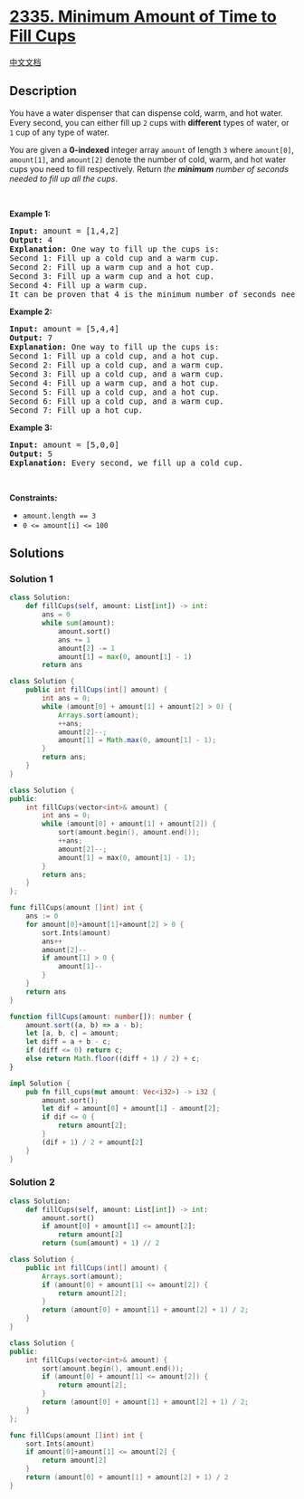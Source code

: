 # [2335. Minimum Amount of Time to Fill Cups](https://leetcode.com/problems/minimum-amount-of-time-to-fill-cups)

[中文文档](./solution/2300-2399/2335.Minimum%20Amount%20of%20Time%20to%20Fill%20Cups/README.md)

<!-- tags:Greedy,Array,Sorting,Heap (Priority Queue) -->

## Description

<p>You have a water dispenser that can dispense cold, warm, and hot water. Every second, you can either fill up <code>2</code> cups with <strong>different</strong> types of water, or <code>1</code> cup of any type of water.</p>

<p>You are given a <strong>0-indexed</strong> integer array <code>amount</code> of length <code>3</code> where <code>amount[0]</code>, <code>amount[1]</code>, and <code>amount[2]</code> denote the number of cold, warm, and hot water cups you need to fill respectively. Return <em>the <strong>minimum</strong> number of seconds needed to fill up all the cups</em>.</p>

<p>&nbsp;</p>
<p><strong class="example">Example 1:</strong></p>

<pre>
<strong>Input:</strong> amount = [1,4,2]
<strong>Output:</strong> 4
<strong>Explanation:</strong> One way to fill up the cups is:
Second 1: Fill up a cold cup and a warm cup.
Second 2: Fill up a warm cup and a hot cup.
Second 3: Fill up a warm cup and a hot cup.
Second 4: Fill up a warm cup.
It can be proven that 4 is the minimum number of seconds needed.
</pre>

<p><strong class="example">Example 2:</strong></p>

<pre>
<strong>Input:</strong> amount = [5,4,4]
<strong>Output:</strong> 7
<strong>Explanation:</strong> One way to fill up the cups is:
Second 1: Fill up a cold cup, and a hot cup.
Second 2: Fill up a cold cup, and a warm cup.
Second 3: Fill up a cold cup, and a warm cup.
Second 4: Fill up a warm cup, and a hot cup.
Second 5: Fill up a cold cup, and a hot cup.
Second 6: Fill up a cold cup, and a warm cup.
Second 7: Fill up a hot cup.
</pre>

<p><strong class="example">Example 3:</strong></p>

<pre>
<strong>Input:</strong> amount = [5,0,0]
<strong>Output:</strong> 5
<strong>Explanation:</strong> Every second, we fill up a cold cup.
</pre>

<p>&nbsp;</p>
<p><strong>Constraints:</strong></p>

<ul>
	<li><code>amount.length == 3</code></li>
	<li><code>0 &lt;= amount[i] &lt;= 100</code></li>
</ul>

## Solutions

### Solution 1

<!-- tabs:start -->

```python
class Solution:
    def fillCups(self, amount: List[int]) -> int:
        ans = 0
        while sum(amount):
            amount.sort()
            ans += 1
            amount[2] -= 1
            amount[1] = max(0, amount[1] - 1)
        return ans
```

```java
class Solution {
    public int fillCups(int[] amount) {
        int ans = 0;
        while (amount[0] + amount[1] + amount[2] > 0) {
            Arrays.sort(amount);
            ++ans;
            amount[2]--;
            amount[1] = Math.max(0, amount[1] - 1);
        }
        return ans;
    }
}
```

```cpp
class Solution {
public:
    int fillCups(vector<int>& amount) {
        int ans = 0;
        while (amount[0] + amount[1] + amount[2]) {
            sort(amount.begin(), amount.end());
            ++ans;
            amount[2]--;
            amount[1] = max(0, amount[1] - 1);
        }
        return ans;
    }
};
```

```go
func fillCups(amount []int) int {
	ans := 0
	for amount[0]+amount[1]+amount[2] > 0 {
		sort.Ints(amount)
		ans++
		amount[2]--
		if amount[1] > 0 {
			amount[1]--
		}
	}
	return ans
}
```

```ts
function fillCups(amount: number[]): number {
    amount.sort((a, b) => a - b);
    let [a, b, c] = amount;
    let diff = a + b - c;
    if (diff <= 0) return c;
    else return Math.floor((diff + 1) / 2) + c;
}
```

```rust
impl Solution {
    pub fn fill_cups(mut amount: Vec<i32>) -> i32 {
        amount.sort();
        let dif = amount[0] + amount[1] - amount[2];
        if dif <= 0 {
            return amount[2];
        }
        (dif + 1) / 2 + amount[2]
    }
}
```

<!-- tabs:end -->

### Solution 2

<!-- tabs:start -->

```python
class Solution:
    def fillCups(self, amount: List[int]) -> int:
        amount.sort()
        if amount[0] + amount[1] <= amount[2]:
            return amount[2]
        return (sum(amount) + 1) // 2
```

```java
class Solution {
    public int fillCups(int[] amount) {
        Arrays.sort(amount);
        if (amount[0] + amount[1] <= amount[2]) {
            return amount[2];
        }
        return (amount[0] + amount[1] + amount[2] + 1) / 2;
    }
}
```

```cpp
class Solution {
public:
    int fillCups(vector<int>& amount) {
        sort(amount.begin(), amount.end());
        if (amount[0] + amount[1] <= amount[2]) {
            return amount[2];
        }
        return (amount[0] + amount[1] + amount[2] + 1) / 2;
    }
};
```

```go
func fillCups(amount []int) int {
	sort.Ints(amount)
	if amount[0]+amount[1] <= amount[2] {
		return amount[2]
	}
	return (amount[0] + amount[1] + amount[2] + 1) / 2
}
```

<!-- tabs:end -->

<!-- end -->
